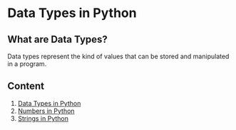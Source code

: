 # Data Types in Python

## What are Data Types?

Data types represent the kind of values that can be stored and manipulated in a program.

## Content

1. [Data Types in Python](01_Data_Types_in_Python/README.md)
2. [Numbers in Python](02_Numbers/README.md)
3. [Strings in Python](03_Strings/README.md)
